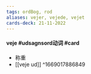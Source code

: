 ```yaml
---
tags: ordBog, rod
aliases: vejer, vejede, vejet
cards-deck: 21-11-2022
---
```


#### veje  #udsagnsord动词 #card
- 称重
- [[veje ud]]
^1669017886849

